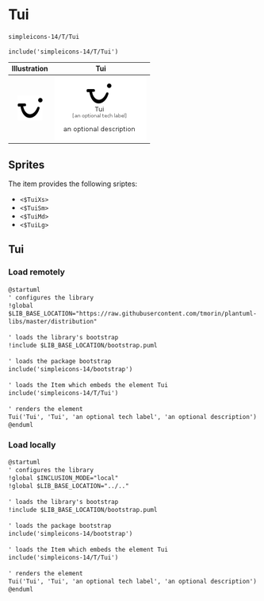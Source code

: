 # Tui


```text
simpleicons-14/T/Tui
```

```text
include('simpleicons-14/T/Tui')
```



| Illustration | Tui |
| :---: | :---: |
| ![illustration for Illustration](../../simpleicons-14/T/Tui.png) | ![illustration for Tui](../../simpleicons-14/T/Tui.Local.png) |



## Sprites
The item provides the following sriptes:

- `<$TuiXs>`
- `<$TuiSm>`
- `<$TuiMd>`
- `<$TuiLg>`





## Tui

### Load remotely
```plantuml
@startuml
' configures the library
!global $LIB_BASE_LOCATION="https://raw.githubusercontent.com/tmorin/plantuml-libs/master/distribution"

' loads the library's bootstrap
!include $LIB_BASE_LOCATION/bootstrap.puml

' loads the package bootstrap
include('simpleicons-14/bootstrap')

' loads the Item which embeds the element Tui
include('simpleicons-14/T/Tui')

' renders the element
Tui('Tui', 'Tui', 'an optional tech label', 'an optional description')
@enduml
```

### Load locally
```plantuml
@startuml
' configures the library
!global $INCLUSION_MODE="local"
!global $LIB_BASE_LOCATION="../.."

' loads the library's bootstrap
!include $LIB_BASE_LOCATION/bootstrap.puml

' loads the package bootstrap
include('simpleicons-14/bootstrap')

' loads the Item which embeds the element Tui
include('simpleicons-14/T/Tui')

' renders the element
Tui('Tui', 'Tui', 'an optional tech label', 'an optional description')
@enduml
```

